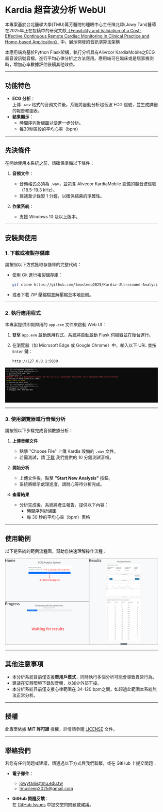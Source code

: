 # Kardia 超音波分析 WebUI

本專案基於台北醫學大學(TMU)萬芳醫院的睡眠中心主任陳兆煒(Jowy Tani)醫師在2025年正在投稿中的研究文獻[《Feasibility and Validation of a Cost-Effective Continuous Remote Cardiac Monitoring in Clinical Practice and Home-based Application》](#) 中，展示開發的音訊演算法架構

本應用端為基於Python Flask架構，執行分析具有Alivrcor KardiaMobile之ECG超音波訊號音檔，進行平均心律分析之方法應用。應用端可在臨床或是居家檢測時，增加心率數據評估後續其他效益。

---

## 功能特色

- **ECG 分析**：  
  上傳 `.wav` 格式的音頻文件後，系統將自動分析超音波 ECG 信號，並生成詳細的報告和圖表。
- **結果顯示**：   
  - 時間序列折線圖以便進一步分析。
  - 每30秒區段的平均心率（bpm） 

---

## 先決條件

在開始使用本系統之前，請確保準備以下條件：

1. **音頻文件**：  
   - 音頻格式必須為 `.wav`，並包含 Alivecor KardiaMobile 設備的超音波信號（18.5–19.3 kHz）。  
   - 建議至少錄製 1 分鐘，以確保結果的準確性。
   
2. **作業系統**：  
   - 支援 Windows 10 及以上版本。

---

## 安裝與使用

### 1. 下載或複製存儲庫

請按照以下方式獲取存儲庫的完整代碼：

- 使用 Git 進行複製儲存庫：

  ```bash
  git clone https://github.com/tmusleep2025/Kardia-Ultrasound-Analysis-WebUI.git
  ```

- 或者下載 ZIP 壓縮檔並解壓縮至本地設備。

---

### 2. 執行應用程式

本專案提供即開即用的 `app.exe` 文件來啟動 Web UI：

1. 雙擊 `app.exe` 啟動應用程式，系統將自動啟動 Flask 伺服器並在後台運行。
2. 在瀏覽器（如 Microsoft Edge 或 Google Chrome）中，輸入以下 URL 並按 `Enter` 鍵：

   ```
   http://127.0.0.1:5000
   ```

![系統啟動示意圖](https://github.com/tmusleep2025/Kardia-Ultrasound-Analysis-WebUI/blob/main/images/System_Startup_Successful.png)

---

### 3. 使用瀏覽器進行音頻分析

請按照以下步驟完成音頻數據分析：

1. **上傳音頻文件**  
   - 點擊 "Choose File" 上傳 Kardia 設備的 `.wav` 文件。  
   - 若需測試，請 [下載](https://github.com/tmusleep2025/Kardia-Ultrasound-Analysis-WebUI/blob/main/Flask/audio_files/example_audio_10min.wav) 我們提供的 10 分鐘測試音檔。

2. **開始分析**  
   - 上傳文件後，點擊 **"Start New Analysis"** 按鈕。  
   - 系統將顯示處理進度，請耐心等待分析完成。

3. **查看結果**  
   - 分析完成後，系統將產生報告，提供以下內容：  
     - 時間序列折線圖  
     - 每 30 秒的平均心率（bpm）表格

---

## 使用範例

以下是系統的範例流程圖，幫助您快速理解操作流程：

![系統流程示意圖](https://github.com/tmusleep2025/Kardia-Ultrasound-Analysis-WebUI/blob/main/images/Page_Description.png)

---

## 其他注意事項

- 本分析系統目前僅支援**單用戶模式**，同時執行多個分析可能會導致異常行為。
- 建議在安靜環境下錄製音頻，以減少外部干擾。
- 本分析系統目前僅支援心律範圍在 34-120 bpm之間，如超過此範圍本系統無法正常分析。

---

## 授權

此專案依據 **MIT 許可證** 授權，詳情請參閱 [LICENSE](LICENSE) 文件。

---

## 聯絡我們

若您有任何問題或建議，請通過以下方式與我們聯繫，或在 GitHub 上提交問題：

- **電子郵件**：
  - [jowytani@tmu.edu.tw](mailto:jowytani@tmu.edu.tw)
  - [tmusleep2025@gmail.com](mailto:tmusleep2025@gmail.com)

- **GitHub 問題反饋**：  
  在 [GitHub Issues](https://github.com/tmusleep2025/Kardia-Ultrasound-Analysis-WebUI/issues) 中提交您的問題或建議。

 
